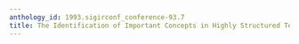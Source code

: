 ```yaml
---
anthology_id: 1993.sigirconf_conference-93.7
title: The Identification of Important Concepts in Highly Structured Technical Papers
---
```

